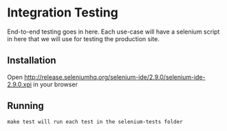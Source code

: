 # Integration Testing

End-to-end testing goes in here. Each use-case will have a selenium script in here that we will use for testing the production site.

## Installation

Open http://release.seleniumhq.org/selenium-ide/2.9.0/selenium-ide-2.9.0.xpi in your browser

## Running

    make test will run each test in the selenium-tests folder
